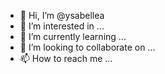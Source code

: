 - 👋 Hi, I’m @ysabellea
- 👀 I’m interested in ...
- 🌱 I’m currently learning ...
- 💞️ I’m looking to collaborate on ...
- 📫 How to reach me ...

<!---
ysabellea/ysabellea is a ✨ special ✨ repository because its `README.md` (this file) appears on your GitHub profile.
You can click the Preview link to take a look at your changes.
--->
